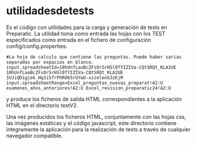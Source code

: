 # utilidadesdetests
Es el código con utilidades para la carga y generación de tests en Preparatic.
La utilidad toma como entrada las hojas con los TEST especificados como entrada en el fichero de configuración config/config.properties: 

```
#La hoja de calculo que contiene las preguntas. Puede haber varias separadas por espacios en blanco.
input.spreadsheetId=10hUnfLaoBcZFsOrSrHSl0fYIZIVa-CQtSRQt_KLA2UE 10hUnfLaoBcZFsOrSrHSl0fYIZIVa-CQtSRQt_KLA2UE 1UJiQDigjek_Hq3i5frPhRO65rUYwU-xzzelenG3zEjM
input.spreadsheetRange=Excel_preguntas_nuevas_preparat!A2:U examenes_años_anteriores!A2:U Excel_revision_preparatic24!A2:U
```

y produce los ficheros de salida HTML correspondientes a la aplicación HTML en el directorio testV2.

Una vez producidos los ficheros HTML, conjuntamente con las hojas css, las imágenes estáticas y el código javascript, este directorio contiene íntegramente la aplicación para la realización de tests a través de cualquier navegador compatible.


